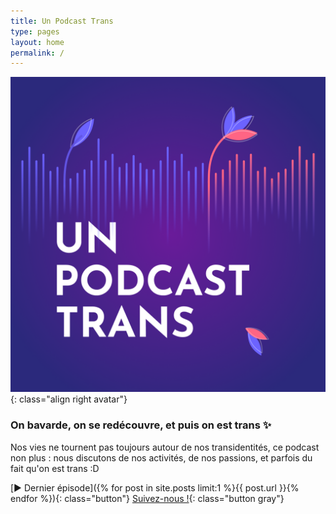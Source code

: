 ```yaml
---
title: Un Podcast Trans
type: pages
layout: home
permalink: /
---
```

![Couverture du Podcast](/images/Cover.png){: class="align right avatar"}
### On bavarde, on se redécouvre, et puis on est trans ✨
Nos vies ne tournent pas toujours autour de nos transidentités, ce podcast non plus : nous discutons de nos activités, de nos passions, et parfois du fait qu'on est trans :D

[▶️ Dernier épisode]({% for post in site.posts limit:1 %}{{ post.url }}{% endfor %}){: class="button"} [<span class="icon-twitter"></span> Suivez-nous !](https://twitter.com/unpodcasttrans){: class="button gray"}
